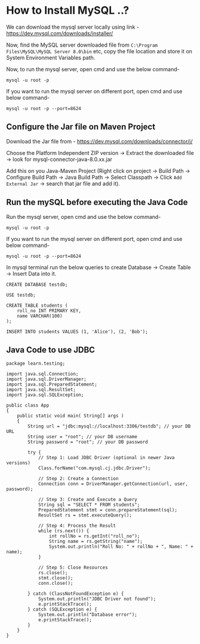 # How to Install MySQL ..?

We can download the mysql server locally using link - https://dev.mysql.com/downloads/installer/

Now, find the MySQL server downloaded file from `C:\Program Files\MySQL\MySQL Server 8.0\bin` etc, copy the file location and store it on System Environment Variables path.

Now, to run the mysql server, open cmd and use the below command-

```
mysql -u root -p
```

If you want to run the mysql server on different port, open cmd and use below command-

```
mysql -u root -p --port=8624
```

## Configure the Jar file on Maven Project

Download the Jar file from - https://dev.mysql.com/downloads/connector/j/


Choose the Platform Independent ZIP version → Extract the downloaded file → look for mysql-connector-java-8.0.xx.jar

Add this on you Java-Maven Project (Right click on project → Build Path → Configure Build Path → Java Build Path → Select Classpath → Click `Add External Jar` → search that jar file and add it).


## Run the mySQL before executing the Java Code

Run the mysql server, open cmd and use the below command-

```
mysql -u root -p
```

If you want to run the mysql server on different port, open cmd and use below command-

```
mysql -u root -p --port=8624
```

In mysql terminal run the below queries to create Database → Create Table → Insert Data into it.

```
CREATE DATABASE testdb;

USE testdb;

CREATE TABLE students (
    roll_no INT PRIMARY KEY,
    name VARCHAR(100)
);

INSERT INTO students VALUES (1, 'Alice'), (2, 'Bob');

```


## Java Code to use JDBC

```
package learn.testing;

import java.sql.Connection;
import java.sql.DriverManager;
import java.sql.PreparedStatement;
import java.sql.ResultSet;
import java.sql.SQLException;

public class App 
{
    public static void main( String[] args )
    {
    	String url = "jdbc:mysql://localhost:3306/testdb"; // your DB URL
        String user = "root"; // your DB username
        String password = "root"; // your DB password

        try {
            // Step 1: Load JDBC Driver (optional in newer Java versions)
            Class.forName("com.mysql.cj.jdbc.Driver");

            // Step 2: Create a Connection
            Connection conn = DriverManager.getConnection(url, user, password);

            // Step 3: Create and Execute a Query
            String sql = "SELECT * FROM students";
            PreparedStatement stmt = conn.prepareStatement(sql);
            ResultSet rs = stmt.executeQuery();

            // Step 4: Process the Result
            while (rs.next()) {
                int rollNo = rs.getInt("roll_no");
                String name = rs.getString("name");
                System.out.println("Roll No: " + rollNo + ", Name: " + name);
            }

            // Step 5: Close Resources
            rs.close();
            stmt.close();
            conn.close();

        } catch (ClassNotFoundException e) {
            System.out.println("JDBC Driver not found");
            e.printStackTrace();
        } catch (SQLException e) {
            System.out.println("Database error");
            e.printStackTrace();
        }
    }
}

```